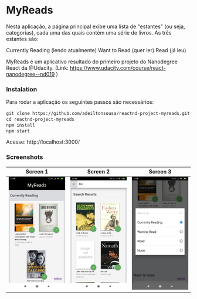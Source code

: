 # MyReads

Nesta aplicação, a página principal exibe uma lista de "estantes" (ou seja, categorias), cada uma das quais contém uma série de livros. As três estantes são:

Currently Reading (lendo atualmente)
Want to Read (quer ler)
Read (já leu)

MyReads é um aplicativo resultado do primeiro projeto do Nanodegree React da @Udacity. (Link: https://www.udacity.com/course/react-nanodegree--nd019 )



### Instalation

Para rodar a aplicação os seguintes passos são necessários:

```
git clone https://github.com/adeiltonsousa/reactnd-project-myreads.git
cd reactnd-project-myreads
npm install
npm start
```
Acesse: http://localhost:3000/

### Screenshots

Screen 1 | Screen 2 | Screen 3
---------| -------- | --------
![Alt Text](https://github.com/adeiltonsousa/reactnd-project-myreads/blob/master/src/icons/01.png) | ![Alt Text](https://github.com/adeiltonsousa/reactnd-project-myreads/blob/master/src/icons/02.png) | ![Alt Text](https://github.com/adeiltonsousa/reactnd-project-myreads/blob/master/src/icons/03.png)

